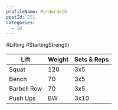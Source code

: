 ```yaml
---
profileName: Murderdeth
postId: 251
categories:
  - 10
---
```

#Lifting #StartingStrength

| Lift | Weight | Sets & Reps |
| --- | --- | --- |
| Squat | 120 | 3x5 |
| Bench | 70 | 3x5 |
| Barbell Row | 70 | 3x5 |
| Push Ups | BW | 3x10 |
